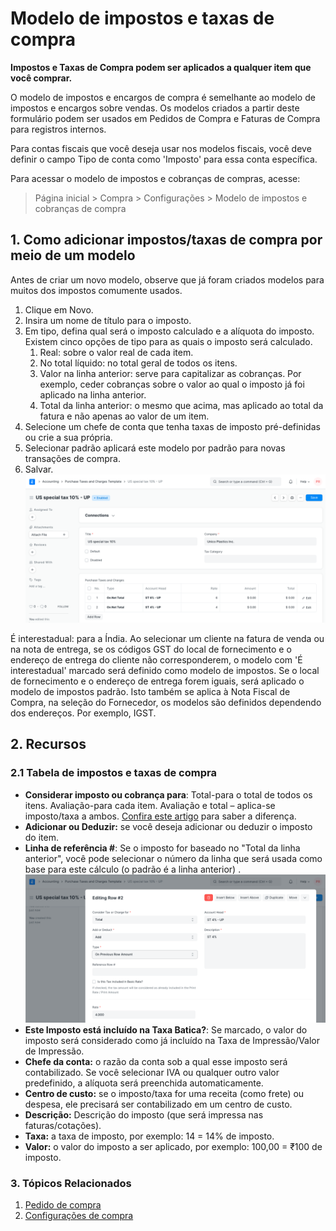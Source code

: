 # Modelo de impostos e taxas de compra



**Impostos e Taxas de Compra podem ser aplicados a qualquer item que você comprar.**


O modelo de impostos e encargos de compra é semelhante ao modelo de impostos e encargos sobre vendas. Os modelos criados a partir deste formulário podem ser usados ​​em Pedidos de Compra e Faturas de Compra para registros internos.


Para contas fiscais que você deseja usar nos modelos fiscais, você deve definir o campo Tipo de conta como 'Imposto' para essa conta específica.


Para acessar o modelo de impostos e cobranças de compras, acesse:
> Página inicial > Compra > Configurações > Modelo de impostos e cobranças de compra


## 1. Como adicionar impostos/taxas de compra por meio de um modelo


Antes de criar um novo modelo, observe que já foram criados modelos para muitos dos impostos comumente usados.


1. Clique em Novo.
2. Insira um nome de título para o imposto.
3. Em tipo, defina qual será o imposto calculado e a alíquota do imposto. Existem cinco opções de tipo para as quais o imposto será calculado.
	1. Real: sobre o valor real de cada item.
	2. No total líquido: no total geral de todos os itens.
	3. Valor na linha anterior: serve para capitalizar as cobranças. Por exemplo, ceder cobranças sobre o valor ao qual o imposto já foi aplicado na linha anterior.
	4. Total da linha anterior: o mesmo que acima, mas aplicado ao total da fatura e não apenas ao valor de um item.
4. Selecione um chefe de conta que tenha taxas de imposto pré-definidas ou crie a sua própria.
5. Selecionar padrão aplicará este modelo por padrão para novas transações de compra.
6. Salvar.
![Impostos sobre compras](/files/purchase-taxes.png)


É interestadual: para a Índia. Ao selecionar um cliente na fatura de venda ou na nota de entrega, se os códigos GST do local de fornecimento e o endereço de entrega do cliente não corresponderem, o modelo com 'É interestadual' marcado será definido como modelo de impostos. Se o local de fornecimento e o endereço de entrega forem iguais, será aplicado o modelo de impostos padrão. Isto também se aplica à Nota Fiscal de Compra, na seleção do Fornecedor, os modelos são definidos dependendo dos endereços. Por exemplo, IGST.


## 2. Recursos


### 2.1 Tabela de impostos e taxas de compra


* **Considerar imposto ou cobrança para**: Total-para o total de todos os itens. Avaliação-para cada item. Avaliação e total – aplica-se imposto/taxa a ambos. [Confira este artigo](https://docs.erpnext.com/docs/pt/accounts/articles/difference-in-total-and-valuation-in-tax-and-charges) para saber a diferença.
* **Adicionar ou Deduzir:** se você deseja adicionar ou deduzir o imposto do item.
* **Linha de referência #**: Se o imposto for baseado no "Total da linha anterior", você pode selecionar o número da linha que será usada como base para este cálculo (o padrão é a linha anterior) .
![Tabela de impostos sobre compras](/files/purchase-taxes-table.png)
* **Este Imposto está incluído na Taxa Batica?**: Se marcado, o valor do imposto será considerado como já incluído na Taxa de Impressão/Valor de Impressão.
* **Chefe da conta:** o razão da conta sob a qual esse imposto será contabilizado. Se você selecionar IVA ou qualquer outro valor predefinido, a alíquota será preenchida automaticamente.
* **Centro de custo:** se o imposto/taxa for uma receita (como frete) ou despesa, ele precisará ser contabilizado em um centro de custo.
* **Descrição:** Descrição do imposto (que será impressa nas faturas/cotações).
* **Taxa:** a taxa de imposto, por exemplo: 14 = 14% de imposto.
* **Valor:** o valor do imposto a ser aplicado, por exemplo: 100,00 = ₹100 de imposto.


### 3. Tópicos Relacionados


1. [Pedido de compra](/docs/pt/buying/purchase-order)
2. [Configurações de compra](/docs/pt/buying/buying-settings)



